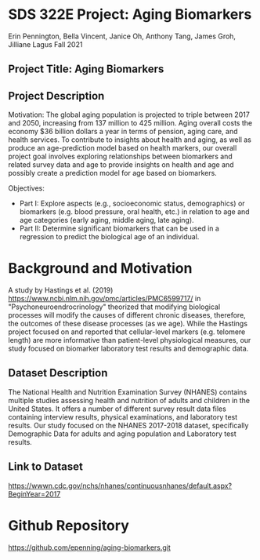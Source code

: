 SDS 322E Project: Aging Biomarkers
================
Erin Pennington, Bella Vincent, Janice Oh, Anthony Tang, James Groh, Jilliane Lagus
Fall 2021

## Project Title: Aging Biomarkers

## Project Description

Motivation: The global aging population is projected to triple between 2017 and 2050, increasing from 137 million to 425 million. Aging overall costs the economy $36 billion dollars a year in terms of pension, aging care, and health services. To contribute to insights about health and aging, as well as produce an age-prediction model based on health markers, our overall project goal involves exploring relationships between biomarkers and related survey data and age to provide insights on health and age and possibly create a prediction model for age based on biomarkers.

Objectives:
- Part I: Explore aspects (e.g., socioeconomic status, demographics) or biomarkers (e.g. blood pressure, oral health, etc.) in relation to age and age categories (early aging, middle aging, late aging).
- Part II: Determine significant biomarkers that can be used in a regression to predict the biological age of an individual. 

# Background and Motivation

A study by Hastings et al. (2019) <https://www.ncbi.nlm.nih.gov/pmc/articles/PMC6599717/> in "Psychoneuroendrocrinology" theorized that modifying biological processes will modify the causes of different chronic diseases, therefore, the outcomes of these disease processes (as we age). While the Hastings project focused on and reported that cellular-level markers (e.g. telomere length) are  more informative than patient-level physiological measures, our study focused on biomarker laboratory test results and demographic data.

## Dataset Description

The National Health and Nutrition Examination Survey (NHANES) contains multiple studies assessing health and nutrition of adults and children in the United States. It offers a number of different survey result data files containing interview results, physical examinations, and laboratory test results. Our study focused on the NHANES 2017-2018 dataset, specifically Demographic Data for adults and aging population and Laboratory test results.

## Link to Dataset

<https://wwwn.cdc.gov/nchs/nhanes/continuousnhanes/default.aspx?BeginYear=2017>

# Github Repository

<https://github.com/epenning/aging-biomarkers.git>
